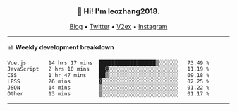 <h3 align="center">👋 Hi! I'm leozhang2018.</h3>
<p align="center">
  <a href="https://leozhang2018.me">Blog</a> •
  <a href="https://twitter.com/leozhang2018">Twitter</a> •
  <a href="https://www.v2ex.com/member/leozhang">V2ex</a> •
  <a href="https://www.instagram.com/leozhanghere">Instagram</a>
</p>

-------

📊 **Weekly development breakdown**
<!--START_SECTION:waka-->

```text
Vue.js       14 hrs 17 mins  ██████████████████▒░░░░░░   73.49 %
JavaScript   2 hrs 10 mins   ██▓░░░░░░░░░░░░░░░░░░░░░░   11.19 %
CSS          1 hr 47 mins    ██▒░░░░░░░░░░░░░░░░░░░░░░   09.18 %
LESS         26 mins         ▓░░░░░░░░░░░░░░░░░░░░░░░░   02.25 %
JSON         14 mins         ▒░░░░░░░░░░░░░░░░░░░░░░░░   01.22 %
Other        13 mins         ▒░░░░░░░░░░░░░░░░░░░░░░░░   01.17 %
```

<!--END_SECTION:waka-->
-------
